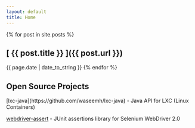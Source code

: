 ```yaml
---
layout: default
title: Home
---
```


{% for post in site.posts %}
   <h2>[ {{ post.title }} ]({{ post.url }})</h2> 
   <span class="post-date">{{ page.date | date_to_string }}</span>
{% endfor %}

<h2>Open Source Projects</h2>
[lxc-java](https://github.com/waseemh/lxc-java) - Java API for LXC (Linux Containers)

[webdriver-assert](https://github.com/waseemh/webdriver-assert) - JUnit assertions library for Selenium WebDriver 2.0
